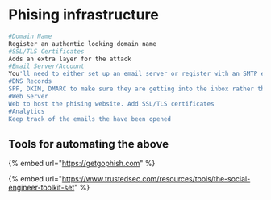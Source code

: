 # Phising infrastructure

```bash
#Domain Name
Register an authentic looking domain name
#SSL/TLS Certificates
Adds an extra layer for the attack
#Email Server/Account
You'll need to either set up an email server or register with an SMTP email provider 
#DNS Records
SPF, DKIM, DMARC to make sure they are getting into the inbox rather than the spam folder
#Web Server
Web to host the phising website. Add SSL/TLS certificates
#Analytics
Keep track of the emails the have been opened 
```



## Tools for automating the above

{% embed url="https://getgophish.com" %}

{% embed url="https://www.trustedsec.com/resources/tools/the-social-engineer-toolkit-set" %}
